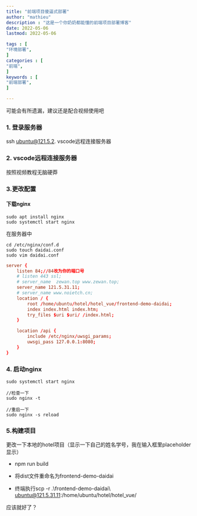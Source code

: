 ```yaml
---
title: "前端项目傻逼式部署"                         
author: "mathieu"  
description : "这是一个你奶奶都能懂的前端项目部署博客"    
date: 2022-05-06      
lastmod: 2022-05-06            

tags : [                                    
"环境部署",
]
categories : [                              
"前端",
]
keywords : [                                
"前端部署",
]

---
```



可能会有所遗漏，建议还是配合视频使用吧
### 1. 登录服务器

ssh ubuntu@121.5.2. vscode远程连接服务器



### 2. vscode远程连接服务器

按照视频教程无脑硬莽

### 3.更改配置

#### 下载nginx

```plain
sudo apt install nginx
sudo systemctl start nginx
```



在服务器中

```linux
cd /etc/nginx/conf.d
sudo touch daidai.conf
sudo vim daidai.conf
```



```conf
server {
    listen 84;//84改为你的端口号
    # listen 443 ssl;
    # server_name  zewan.top www.zewan.top;
    server_name 121.5.31.11;
    # server_name www.noietch.cn;
    location / {
        root /home/ubuntu/hotel/hotel_vue/frontend-demo-daidai;
        index index.html index.htm;
        try_files $uri $uri/ /index.html;
    }

    location /api {        
        include /etc/nginx/uwsgi_params;
        uwsgi_pass 127.0.0.1:8080;                                                               
    }
}

```

### 4. 启动nginx

```plain
sudo systemctl start nginx

//检查一下
sudo nginx -t

//重启一下
sudo nginx -s reload
```



### 5.构建项目

更改一下本地的hotel项目（显示一下自己的姓名学号，我在输入框里placeholder显示）

+ npm run build

+ 将dist文件重命名为frontend-demo-daidai
+ 终端执行scp -r .\frontend-demo-daidai\ ubuntu@121.5.31.11:/home/ubuntu/hotel/hotel_vue/



应该就好了？

